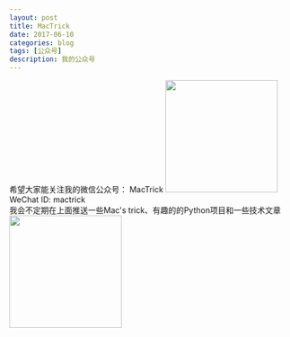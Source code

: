 ```yaml
---
layout: post
title: MacTrick
date: 2017-06-10
categories: blog
tags: [公众号]
description: 我的公众号
---
```


希望大家能关注我的微信公众号： MacTrick
<img src="http://nzr2ybsda.qnssl.com/images/74643/Frdo8wVUcVDbO-GtiYb_apUJw5Lm.png?imageMogr2/strip/thumbnail/!200x200r/gravity/Center/crop/200x200/format/png" height="200" width="200">
WeChat ID: mactrick <br>
我会不定期在上面推送一些Mac's trick、有趣的的Python项目和一些技术文章
<img src="http://nzr2ybsda.qnssl.com/images/74643/FsZh31fBsb1sgfy-wPT-4z14BCSy.jpg?imageMogr2/strip/thumbnail/!200x200r/gravity/Center/crop/200x200/interlace/1/format/jpeg" height="200" width="200">
